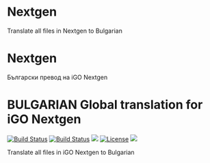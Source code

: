 # Nextgen
Translate all files in Nextgen to Bulgarian


# Nextgen
Български превод на iGO Nextgen

# BULGARIAN Global translation for iGO Nextgen
[![Build Status](https://img.shields.io/github/forks/CrasHandBurN/Nextgen.svg?style=plastic)](https://github.com/CrasHandBurN/Nextgen)
[![Build Status](https://img.shields.io/github/stars/CrasHandBurN/Nextgen.svg?style=plastic)](https://github.com/CrasHandBurN/Nextgen)
<img src="https://img.shields.io/github/downloads/CrasHandBurN/Nextgen/total.svg">
[![License](https://img.shields.io/github/license/CrasHandBurN/Nextgen.svg?style=plastic)](https://github.com/CrasHandBurN/Nextgen)
<img src="https://img.shields.io/github/last-commit/CrasHandBurN/Nextgen.svg">

Translate all files in iGO Nextgen to Bulgarian
